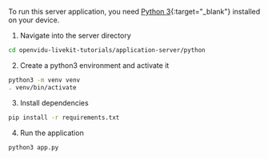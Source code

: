 To run this server application, you need [Python 3](https://www.python.org/downloads/){:target="\_blank"} installed on your device.

1. Navigate into the server directory
```bash
cd openvidu-livekit-tutorials/application-server/python
```
2. Create a python3 environment and activate it
```bash
python3 -m venv venv
. venv/bin/activate
```
3. Install dependencies
```bash
pip install -r requirements.txt
```
4. Run the application
```bash
python3 app.py
```
